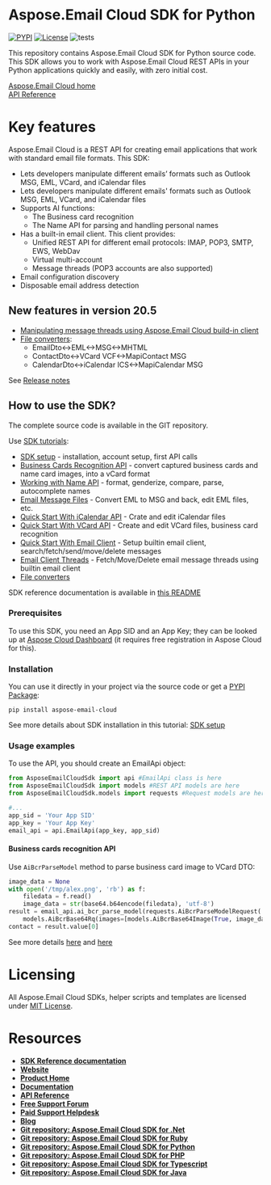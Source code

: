 ﻿# Aspose.Email Cloud SDK for Python
[![PYPI](https://img.shields.io/pypi/v/aspose-email-cloud)](https://pypi.org/project/aspose-email-cloud/) [![License](https://img.shields.io/github/license/aspose-email-cloud/aspose-email-cloud-python)](https://pypi.org/project/aspose-email-cloud/) ![tests](https://github.com/aspose-email-cloud/aspose-email-cloud-python/workflows/tests/badge.svg)

This repository contains Aspose.Email Cloud SDK for Python source code. This SDK allows you to work with Aspose.Email Cloud REST APIs in your Python applications quickly and easily, with zero initial cost.

[Aspose.Email Cloud home](https://products.aspose.cloud/email/family "Aspose.Email Cloud")  
[API Reference](https://apireference.aspose.cloud/email/)

# Key features
Aspose.Email Cloud is a REST API for creating email applications that work with standard email file formats. This SDK:
- Lets developers manipulate different emails’ formats such as Outlook MSG, EML, VCard, and iCalendar files
- Lets developers manipulate different emails' formats such as Outlook MSG, EML, VCard, and iCalendar files
- Supports AI functions:
    - The Business card recognition
    - The Name API for parsing and handling personal names
- Has a built-in email client. This client provides:
    - Unified REST API for different email protocols: IMAP, POP3, SMTP, EWS, WebDav
    - Virtual multi-account
    - Message threads (POP3 accounts are also supported)
- Email configuration discovery
- Disposable email address detection

## New features in version 20.5
- [Manipulating message threads using Aspose.Email Cloud build-in client](https://docs.aspose.cloud/display/emailcloud/Email+Client+Threads)
- [File converters](https://docs.aspose.cloud/display/emailcloud/Convert+Email%2C+Calendar+and+Contact+Files):
    - EmailDto<->EML<->MSG<->MHTML
    - ContactDto<->VCard VCF<->MapiContact MSG
    - CalendarDto<->iCalendar ICS<->MapiCalendar MSG

See [Release notes](https://docs.aspose.cloud/display/emailcloud/Aspose.Email+Cloud+20.5+Release+Notes)

## How to use the SDK?
The complete source code is available in the GIT repository. 

Use [SDK tutorials](https://docs.aspose.cloud/display/emailcloud/SDK+Tutorials):
- [SDK setup](https://docs.aspose.cloud/display/emailcloud/SDK+setup) - installation, account setup, first API calls
- [Business Cards Recognition API](https://docs.aspose.cloud/display/emailcloud/Business+Cards+Recognition+API) - convert captured business cards and name card images, into a vCard format
- [Working with Name API](https://docs.aspose.cloud/display/emailcloud/Working+with+Name+API) - format, genderize, compare, parse, autocomplete names
- [Email Message Files](https://docs.aspose.cloud/display/emailcloud/Email+Message+Files) - Convert EML to MSG and back, edit EML files, etc.
- [Quick Start With iCalendar API](https://docs.aspose.cloud/display/emailcloud/Quick+Start+With+iCalendar+API) - Crate and edit iCalendar files
- [Quick Start With VCard API](https://docs.aspose.cloud/display/emailcloud/Quick+Start+With+VCard+API) - Create and edit VCard files, business card recognition
- [Quick Start With Email Client](https://docs.aspose.cloud/display/emailcloud/Quick+Start+With+Email+Client) - Setup builtin email client, search/fetch/send/move/delete messages
- [Email Client Threads](https://docs.aspose.cloud/display/emailcloud/Email+Client+Threads) - Fetch/Move/Delete email message threads using builtin email client
- [File converters](https://docs.aspose.cloud/display/emailcloud/Convert+Email%2C+Calendar+and+Contact+Files)

SDK reference documentation is available in [this README](sdk/docs/README.md)

### Prerequisites

To use this SDK, you need an App SID and an App Key; they can be looked up at [Aspose Cloud Dashboard](https://dashboard.aspose.cloud/#/apps) (it requires free registration in Aspose Cloud for this).

### Installation

You can use it directly in your project via the source code or get a [PYPI Package](https://pypi.org/project/aspose-email-cloud/):

    pip install aspose-email-cloud

See more details about SDK installation in this tutorial: [SDK setup](https://docs.aspose.cloud/display/emailcloud/SDK+setup)

### Usage examples

To use the API, you should create an EmailApi object:
```python
from AsposeEmailCloudSdk import api #EmailApi class is here
from AsposeEmailCloudSdk import models #REST API models are here
from AsposeEmailCloudSdk.models import requests #Request models are here (all API calls use corresponding request model class)

#...
app_sid = 'Your App SID'
app_key = 'Your App Key'
email_api = api.EmailApi(app_key, app_sid)
```

#### Business cards recognition API
Use `AiBcrParseModel` method to parse business card image to VCard DTO:
```python
image_data = None
with open('/tmp/alex.png', 'rb') as f:
    filedata = f.read()
    image_data = str(base64.b64encode(filedata), 'utf-8')
result = email_api.ai_bcr_parse_model(requests.AiBcrParseModelRequest(
    models.AiBcrBase64Rq(images=[models.AiBcrBase64Image(True, image_data)])))
contact = result.value[0]
```
See more details [here](https://docs.aspose.cloud/display/emailcloud/Parse+Image+To+VCard+File) and [here](https://docs.aspose.cloud/display/emailcloud/Business+Cards+Recognition+API)

# Licensing
All Aspose.Email Cloud SDKs, helper scripts and templates are licensed under [MIT License](LICENSE).

# Resources
+ [**SDK Reference documentation**](sdk/docs/README.md)
+ [**Website**](https://www.aspose.cloud)
+ [**Product Home**](https://products.aspose.cloud/Email/cloud)
+ [**Documentation**](https://docs.aspose.cloud/display/Emailcloud/Home)
+ [**API Reference**](https://apireference.aspose.cloud/email/)
+ [**Free Support Forum**](https://forum.aspose.cloud/c/email)
+ [**Paid Support Helpdesk**](https://helpdesk.aspose.cloud/)
+ [**Blog**](https://blog.aspose.cloud/category/aspose-products/aspose-email-cloud/)
+ [**Git repository: Aspose.Email Cloud SDK for .Net**](https://github.com/aspose-email-cloud/aspose-email-cloud-dotnet)
+ [**Git repository: Aspose.Email Cloud SDK for Ruby**](https://github.com/aspose-email-cloud/aspose-email-cloud-ruby)
+ [**Git repository: Aspose.Email Cloud SDK for Python**](https://github.com/aspose-email-cloud/aspose-email-cloud-python)
+ [**Git repository: Aspose.Email Cloud SDK for PHP**](https://github.com/aspose-email-cloud/aspose-email-cloud-php)
+ [**Git repository: Aspose.Email Cloud SDK for Typescript**](https://github.com/aspose-email-cloud/aspose-email-cloud-node)
+ [**Git repository: Aspose.Email Cloud SDK for Java**](https://github.com/aspose-email-cloud/aspose-email-cloud-java)

